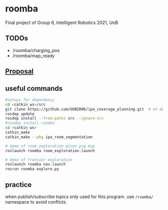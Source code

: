 # roomba
Final project of Group 6, Intelligent Robotics 2021, UoB


## TODOs
- /roomba/charging_pos
- /roomba/map_ready

## [Proposal](https://bham-my.sharepoint.com/:w:/r/personal/mxl367_student_bham_ac_uk/_layouts/15/Doc.aspx?sourcedoc=%7BCBCD51A3-804D-42BA-A23D-9412685EAAF5%7D&file=Intel.%20Robotics%20Project%20Proposal%20-%20Group%206.docx&action=edit&mobileredirect=true&wdPreviousSession=54702ad2-d520-4f52-a1b5-e6ba7baac8fe&wdOrigin=TEAMS-ELECTRON.p2p.undefined)

## useful commands

```bash
#setups for dependency
cd <catkin_ws>/src
git clone https://github.com/UOBIR06/ipa_coverage_planning.git  # on dev branch
rosdep update
rosdep install --from-paths src --ignore-src
#rosdep install roomba
cd <catkin_ws>
catkin_make
catkin_make --pkg ipa_room_segmentation
```

```bash
# demo of room_exploration given png map
roslaunch roomba room_exploration.launch
```
```bash
# demo of frontier exploration
roslaunch roomba nav.launch
rosrun roomba explore.py
```
## practice
when publish/subscribe topics only used for this program. use `/roomba/` namespace to avoid conflicts.

[comment]: <> (#### In simulated world:)

[comment]: <> (The localisation node can be tested in stage simulation &#40;without the need for robot&#41;.)

[comment]: <> (        roscore)

[comment]: <> (        rosrun map_server map_server <catkin_ws>/map.yaml)

[comment]: <> (        rosrun stage_ros stageros <catkin_ws>/src/socspioneer/data/meeting.world)

[comment]: <> (        roslaunch socspioneer keyboard_teleop.launch  # ---- run only if you want to move robot using keyboard)

[comment]: <> (        rosrun pf_localisation node.py    # ----- requires laser_trace, and completed pf.py methods.)
